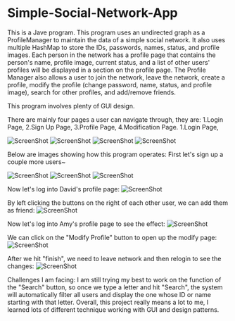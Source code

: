 # Simple-Social-Network-App
This is a Jave program. This program uses an undirected graph as a ProfileManager to maintain the data of a simple social network. 
It also uses multiple HashMap to store the IDs, passwords, names, status, and profile images.
Each person in the network has a profile page that contains the person's name, profile image, current status, 
and a list of other users' profiles will be displayed in a section on the profile page. 
The Profile Manager also allows a user to join the network, leave the network, create a profile, modify the profile 
(change password, name, status, and profile image), search for other profiles, and add/remove friends.


This program involves plenty of GUI design.

There are mainly four pages a user can navigate through, they are: 1.Login Page, 2.Sign Up Page, 3.Profile Page, 4.Modification Page.
1.Login Page,

![ScreenShot](testImage/LoginPage.png)
![ScreenShot](testImage/SignUpPage.png)
![ScreenShot](testImage/ProfilePage.png)
![ScreenShot](testImage/BeforeModify.png)

Below are images showing how this program operates:
First let's sign up a couple more users~

![ScreenShot](testImage/JohnnySignUp.png)
![ScreenShot](testImage/AmySignUp.png)
![ScreenShot](testImage/KevinSignUp.png)

Now let's log into David's profile page:
![ScreenShot](testImage/DavidProfilePage.png)

By left clicking the buttons on the right of each other user, we can add them as friend:
![ScreenShot](testImage/DavidAddFriend.png)

Now let's log into Amy's profile page to see the effect:
![ScreenShot](testImage/AmyProfilePage.png)

We can click on the "Modify Profile" button to open up the modify page:
![ScreenShot](testImage/BeforeModify.png)

After we hit "finish", we need to leave network and then relogin to see the changes:
![ScreenShot](testImage/AfterModify.png)

Challenges I am facing:
I am still trying my best to work on the function of the "Search" button, so once we type a letter and hit "Search", the system will automatically filter all users and display the one whose ID or name starting with that letter.
Overall, this project really means a lot to me, I learned lots of different technique working with GUI and design patterns.
